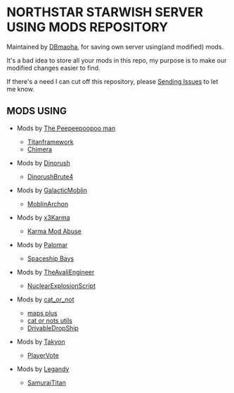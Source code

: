 # NORTHSTAR STARWISH SERVER USING MODS REPOSITORY

Maintained by [DBmaoha](https://github.com/DBmaoha), for saving own server using(and modified) mods.

It's a bad idea to store all your mods in this repo, my purpose is to make our modified changes easier to find. 

If there's a need I can cut off this repository, please [Sending Issues](https://github.com/xiaobbuguai/sws_WIP/issues) to let me know.


## MODS USING

- Mods by [The Peepeepoopoo man](https://github.com/JMM889901)
    - [Titanframework](https://northstar.thunderstore.io/package/The_Peepeepoopoo_man/Titanframework/)
    - [Chimera](https://northstar.thunderstore.io/package/The_Peepeepoopoo_man/Chimera/)

- Mods by [Dinorush](https://github.com/Dinorush)
    - [DinorushBrute4](https://northstar.thunderstore.io/package/Dinorush/DinorushBrute4/)

- Mods by [GalacticMoblin](https://github.com/GalacticMoblin)
    - [MoblinArchon](https://northstar.thunderstore.io/package/GalacticMoblin/MoblinArchon/)

- Mods by [x3Karma](https://github.com/x3Karma)
    - [Karma Mod Abuse](https://northstar.thunderstore.io/package/x3Karma/Karma_Mod_Abuse/)

- Mods by [Palomar](https://github.com/Palomar-7478)
    - [Spaceship Bays](https://northstar.thunderstore.io/package/Palomar/Spaceship_Bays/)

- Mods by [TheAvaliEngineer](https://github.com/TheAvaliEngineer)
    - [NuclearExplosionScript](https://northstar.thunderstore.io/package/TAEsMods/NuclearExplosionScript/)

- Mods by [cat_or_not](https://github.com/catornot)
    - [maps plus](https://northstar.thunderstore.io/package/cat_or_not/maps_plus/)
    - [cat or nots utils](https://northstar.thunderstore.io/package/cat_or_not/cat_or_nots_utils/)
    - [DrivableDropShip](https://northstar.thunderstore.io/package/cat_or_not/DrivableDropShip/)

- Mods by [Takyon](https://github.com/ScureX)
    - [PlayerVote](https://northstar.thunderstore.io/package/ScureX/PlayerVote/)

- Mods by [Legandy](https://github.com/Legandy)
    - [SamuraiTitan](https://northstar.thunderstore.io/package/Legandy/SamuraiTitan/)
    
